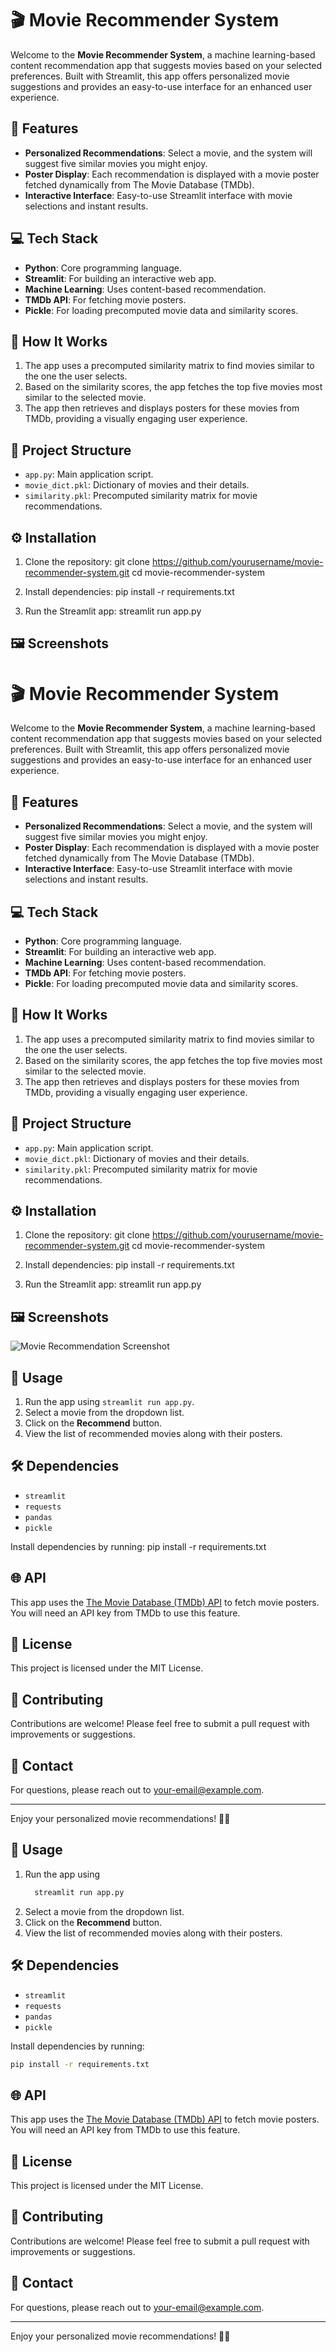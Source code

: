 # 🎬 Movie Recommender System

Welcome to the **Movie Recommender System**, a machine learning-based content recommendation app that suggests movies based on your selected preferences. Built with Streamlit, this app offers personalized movie suggestions and provides an easy-to-use interface for an enhanced user experience.

## 🚀 Features

- **Personalized Recommendations**: Select a movie, and the system will suggest five similar movies you might enjoy.
- **Poster Display**: Each recommendation is displayed with a movie poster fetched dynamically from The Movie Database (TMDb).
- **Interactive Interface**: Easy-to-use Streamlit interface with movie selections and instant results.

## 💻 Tech Stack

- **Python**: Core programming language.
- **Streamlit**: For building an interactive web app.
- **Machine Learning**: Uses content-based recommendation.
- **TMDb API**: For fetching movie posters.
- **Pickle**: For loading precomputed movie data and similarity scores.

## 📄 How It Works

1. The app uses a precomputed similarity matrix to find movies similar to the one the user selects.
2. Based on the similarity scores, the app fetches the top five movies most similar to the selected movie.
3. The app then retrieves and displays posters for these movies from TMDb, providing a visually engaging user experience.

## 📂 Project Structure

- `app.py`: Main application script.
- `movie_dict.pkl`: Dictionary of movies and their details.
- `similarity.pkl`: Precomputed similarity matrix for movie recommendations.

## ⚙️ Installation

1. Clone the repository:
   git clone https://github.com/yourusername/movie-recommender-system.git
   cd movie-recommender-system

2. Install dependencies:
   pip install -r requirements.txt

3. Run the Streamlit app:
   streamlit run app.py

## 🖼️ Screenshots

# 🎬 Movie Recommender System

Welcome to the **Movie Recommender System**, a machine learning-based content recommendation app that suggests movies based on your selected preferences. Built with Streamlit, this app offers personalized movie suggestions and provides an easy-to-use interface for an enhanced user experience.

## 🚀 Features

- **Personalized Recommendations**: Select a movie, and the system will suggest five similar movies you might enjoy.
- **Poster Display**: Each recommendation is displayed with a movie poster fetched dynamically from The Movie Database (TMDb).
- **Interactive Interface**: Easy-to-use Streamlit interface with movie selections and instant results.

## 💻 Tech Stack

- **Python**: Core programming language.
- **Streamlit**: For building an interactive web app.
- **Machine Learning**: Uses content-based recommendation.
- **TMDb API**: For fetching movie posters.
- **Pickle**: For loading precomputed movie data and similarity scores.

## 📄 How It Works

1. The app uses a precomputed similarity matrix to find movies similar to the one the user selects.
2. Based on the similarity scores, the app fetches the top five movies most similar to the selected movie.
3. The app then retrieves and displays posters for these movies from TMDb, providing a visually engaging user experience.

## 📂 Project Structure

- `app.py`: Main application script.
- `movie_dict.pkl`: Dictionary of movies and their details.
- `similarity.pkl`: Precomputed similarity matrix for movie recommendations.

## ⚙️ Installation

1. Clone the repository:
   git clone https://github.com/yourusername/movie-recommender-system.git
   cd movie-recommender-system

2. Install dependencies:
   pip install -r requirements.txt

3. Run the Streamlit app:
   streamlit run app.py

## 🖼️ Screenshots

![Movie Recommendation Screenshot](path/to/your/screenshot.png)

## 📑 Usage

1. Run the app using `streamlit run app.py`.
2. Select a movie from the dropdown list.
3. Click on the **Recommend** button.
4. View the list of recommended movies along with their posters.

## 🛠️ Dependencies

- `streamlit`
- `requests`
- `pandas`
- `pickle`

Install dependencies by running:
pip install -r requirements.txt

## 🌐 API

This app uses the [The Movie Database (TMDb) API](https://www.themoviedb.org/documentation/api) to fetch movie posters. You will need an API key from TMDb to use this feature.

## 📜 License

This project is licensed under the MIT License.

## 🤝 Contributing

Contributions are welcome! Please feel free to submit a pull request with improvements or suggestions.

## 📧 Contact

For questions, please reach out to [your-email@example.com](mailto:your-email@example.com).

---

Enjoy your personalized movie recommendations! 🍿🎉


## 📑 Usage

1. Run the app using
   ```bash
     streamlit run app.py
   ```
3. Select a movie from the dropdown list.
4. Click on the **Recommend** button.
5. View the list of recommended movies along with their posters.

## 🛠️ Dependencies

- `streamlit`
- `requests`
- `pandas`
- `pickle`

Install dependencies by running:
```bash
pip install -r requirements.txt
```

## 🌐 API

This app uses the [The Movie Database (TMDb) API](https://www.themoviedb.org/documentation/api) to fetch movie posters. You will need an API key from TMDb to use this feature.

## 📜 License

This project is licensed under the MIT License.

## 🤝 Contributing

Contributions are welcome! Please feel free to submit a pull request with improvements or suggestions.

## 📧 Contact

For questions, please reach out to [your-email@example.com](mailto:your-email@example.com).

---

Enjoy your personalized movie recommendations! 🍿🎉
